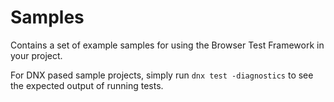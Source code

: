 # Samples

Contains a set of example samples for using the Browser Test Framework in your project.

For DNX pased sample projects, simply run `dnx test -diagnostics` to see the expected output of running tests.